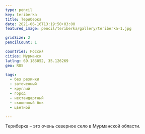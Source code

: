 ```yaml
---
type: pencil
key: teriberka
title: Териберка
date: 2021-06-16T13:19:50+03:00
featured_image: pencil/teriberka/gallery/teriberka-1.jpg

gridSize: 2
pencilCount: 1

countries: Россия
cities: Мурманск
latlng: 69.183052, 35.126269
geo: RUS

tags:
  - без резинки
  - заточенный
  - круглый
  - город
  - нестандартный
  - скошенный бок
  - цветной

---
```


Териберка – это очень северное село в Мурманской области.
